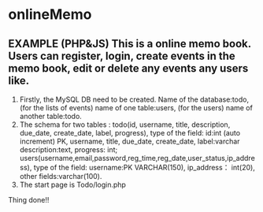 # onlineMemo
EXAMPLE (PHP&amp;JS)
This is a online memo book. 
Users can register, login, create events in the memo book, edit or delete any events any users like.
-----------------------------------------------------------------------------------------------------
1. Firstly, the MySQL DB need to be created.
Name of the database:todo, (for the lists of events)
name of one table:users,   (for the users)
name of another table:todo.
2. The schema for two tables :
  todo(id, username, title, description, due_date, create_date, label, progress),
      type of the field:
        id:int (auto increment) PK,
        username, title, due_date, create_date, label:varchar 
        description:text,
        progress: int;
  users(username,email,password,reg_time,reg_date,user_status,ip_address),
      type of the field:
        username:PK VARCHAR(150),
        ip_address： int(20),
        other fields:varchar(100).
3. The start page is Todo/login.php
  
  Thing done!!

